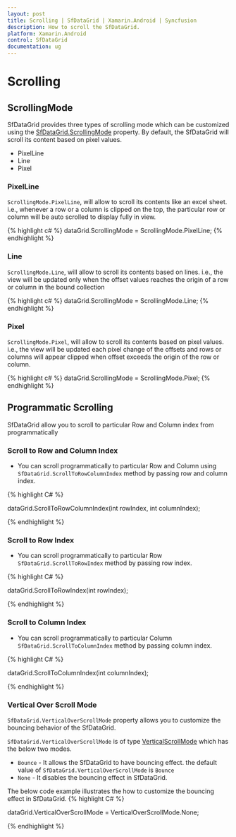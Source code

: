 ```yaml
---
layout: post
title: Scrolling | SfDataGrid | Xamarin.Android | Syncfusion
description: How to scroll the SfDataGrid.
platform: Xamarin.Android
control: SfDataGrid
documentation: ug
---
```


# Scrolling 

## ScrollingMode

SfDataGrid provides three types of scrolling mode which can be customized using the [SfDataGrid.ScrollingMode](http://help.syncfusion.com/cr/cref_files/xamarin/sfdatagrid/Syncfusion.SfDataGrid.XForms~Syncfusion.SfDataGrid.XForms.SfDataGrid~ScrollingMode.html) property. By default, the SfDataGrid will scroll its content based on pixel values.

* PixelLine
* Line
* Pixel

### PixelLine

`ScrollingMode.PixelLine`, will allow to scroll its contents like an excel sheet. i.e., whenever a row or a column is clipped on the top, the particular row or column will be auto scrolled to display fully in view.

{% highlight c# %}
dataGrid.ScrollingMode = ScrollingMode.PixelLine; 
{% endhighlight %}

### Line

`ScrollingMode.Line`, will allow to scroll its contents based on lines. i.e., the view will be updated only when the offset values reaches the origin of a row or column in the bound collection

{% highlight c# %}
dataGrid.ScrollingMode = ScrollingMode.Line; 
{% endhighlight %}

### Pixel

`ScrollingMode.Pixel`, will allow to scroll its contents based on pixel values. i.e., the view will be updated each pixel change of the offsets and rows or columns will appear clipped when offset exceeds the origin of the row or column.

{% highlight c# %}
dataGrid.ScrollingMode = ScrollingMode.Pixel; 
{% endhighlight %}

## Programmatic Scrolling

SfDataGrid allow you to scroll to particular Row and Column index from programmatically

### Scroll to Row and Column Index

* You can scroll programmatically to particular Row and Column using `SfDataGrid.ScrollToRowColumnIndex` method by passing row and column index.

{% highlight C# %}

dataGrid.ScrollToRowColumnIndex(int rowIndex, int columnIndex);

{% endhighlight %}

### Scroll to Row Index

* You can scroll programmatically to particular Row `SfDataGrid.ScrollToRowIndex` method by passing row index.

{% highlight C# %}

dataGrid.ScrollToRowIndex(int rowIndex);

{% endhighlight %}

### Scroll to Column Index

* You can scroll programmatically to particular Column `SfDataGrid.ScrollToColumnIndex` method by passing column index.

{% highlight C# %}

dataGrid.ScrollToColumnIndex(int columnIndex);

{% endhighlight %}

### Vertical Over Scroll Mode
`SfDataGrid.VerticalOverScrollMode` property allows you to customize the bouncing behavior of the SfDataGrid.

 `SfDataGrid.VerticalOverScrollMode` is of type [VerticalScrollMode](http://help.syncfusion.com/cr/cref_files/xamarin-android/sfdatagrid/Syncfusion.SfDataGrid.Android~Syncfusion.SfDataGrid.SfDataGrid~VerticalOverScrollMode.html) which has the below two modes. 
 * `Bounce` - It allows the SfDataGrid to have bouncing effect. the default value of `SfDataGrid.VerticalOverScrollMode` is `Bounce` 
 * `None` - It disables the bouncing effect in SfDataGrid.

The below code example illustrates the how to customize the bouncing effect in SfDataGrid. 
{% highlight C# %}

dataGrid.VerticalOverScrollMode = VerticalOverScrollMode.None;

{% endhighlight %}

